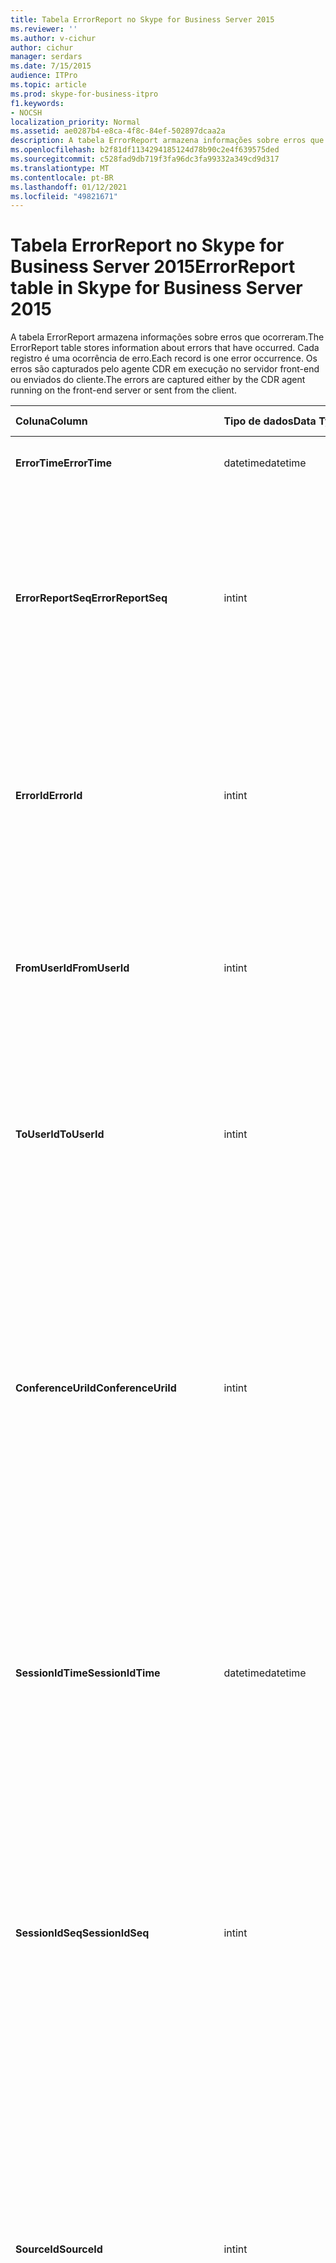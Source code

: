 ```yaml
---
title: Tabela ErrorReport no Skype for Business Server 2015
ms.reviewer: ''
ms.author: v-cichur
author: cichur
manager: serdars
ms.date: 7/15/2015
audience: ITPro
ms.topic: article
ms.prod: skype-for-business-itpro
f1.keywords:
- NOCSH
localization_priority: Normal
ms.assetid: ae0287b4-e8ca-4f8c-84ef-502897dcaa2a
description: A tabela ErrorReport armazena informações sobre erros que ocorreram. Cada registro é uma ocorrência de erro. Os erros são capturados pelo agente CDR em execução no servidor front-end ou enviados do cliente.
ms.openlocfilehash: b2f81df1134294185124d78b90c2e4f639575ded
ms.sourcegitcommit: c528fad9db719f3fa96dc3fa99332a349cd9d317
ms.translationtype: MT
ms.contentlocale: pt-BR
ms.lasthandoff: 01/12/2021
ms.locfileid: "49821671"
---
```

# <a name="errorreport-table-in-skype-for-business-server-2015"></a><span data-ttu-id="db09c-105">Tabela ErrorReport no Skype for Business Server 2015</span><span class="sxs-lookup"><span data-stu-id="db09c-105">ErrorReport table in Skype for Business Server 2015</span></span>
 
<span data-ttu-id="db09c-106">A tabela ErrorReport armazena informações sobre erros que ocorreram.</span><span class="sxs-lookup"><span data-stu-id="db09c-106">The ErrorReport table stores information about errors that have occurred.</span></span> <span data-ttu-id="db09c-107">Cada registro é uma ocorrência de erro.</span><span class="sxs-lookup"><span data-stu-id="db09c-107">Each record is one error occurrence.</span></span> <span data-ttu-id="db09c-108">Os erros são capturados pelo agente CDR em execução no servidor front-end ou enviados do cliente.</span><span class="sxs-lookup"><span data-stu-id="db09c-108">The errors are captured either by the CDR agent running on the front-end server or sent from the client.</span></span>
  
|<span data-ttu-id="db09c-109">**Coluna**</span><span class="sxs-lookup"><span data-stu-id="db09c-109">**Column**</span></span>|<span data-ttu-id="db09c-110">**Tipo de dados**</span><span class="sxs-lookup"><span data-stu-id="db09c-110">**Data Type**</span></span>|<span data-ttu-id="db09c-111">**Chave/Índice**</span><span class="sxs-lookup"><span data-stu-id="db09c-111">**Key/Index**</span></span>|<span data-ttu-id="db09c-112">**Detalhes**</span><span class="sxs-lookup"><span data-stu-id="db09c-112">**Details**</span></span>|
|:-----|:-----|:-----|:-----|
|<span data-ttu-id="db09c-113">**ErrorTime**</span><span class="sxs-lookup"><span data-stu-id="db09c-113">**ErrorTime**</span></span> <br/> |<span data-ttu-id="db09c-114">datetime</span><span class="sxs-lookup"><span data-stu-id="db09c-114">datetime</span></span>  <br/> |<span data-ttu-id="db09c-115">Primário</span><span class="sxs-lookup"><span data-stu-id="db09c-115">Primary</span></span>  <br/> |<span data-ttu-id="db09c-116">Data e hora em que o erro ocorreu.</span><span class="sxs-lookup"><span data-stu-id="db09c-116">Date and time the error occurred.</span></span>  <br/> |
|<span data-ttu-id="db09c-117">**ErrorReportSeq**</span><span class="sxs-lookup"><span data-stu-id="db09c-117">**ErrorReportSeq**</span></span> <br/> |<span data-ttu-id="db09c-118">int</span><span class="sxs-lookup"><span data-stu-id="db09c-118">int</span></span>  <br/> |<span data-ttu-id="db09c-119">Primário</span><span class="sxs-lookup"><span data-stu-id="db09c-119">Primary</span></span>  <br/> |<span data-ttu-id="db09c-120">Número de identificação para identificar o relatório de erros.</span><span class="sxs-lookup"><span data-stu-id="db09c-120">ID number to identify the error report.</span></span> <span data-ttu-id="db09c-121">Usado em conjunto com **ErrorTime** para identificar exclusivamente um relatório de erros.</span><span class="sxs-lookup"><span data-stu-id="db09c-121">Used in conjunction with **ErrorTime** to uniquely identify an error report.</span></span> <br/> |
|<span data-ttu-id="db09c-122">**ErrorId**</span><span class="sxs-lookup"><span data-stu-id="db09c-122">**ErrorId**</span></span> <br/> |<span data-ttu-id="db09c-123">int</span><span class="sxs-lookup"><span data-stu-id="db09c-123">int</span></span>  <br/> |<span data-ttu-id="db09c-124">Externo</span><span class="sxs-lookup"><span data-stu-id="db09c-124">Foreign</span></span>  <br/> |<span data-ttu-id="db09c-125">ID exclusiva do tipo de erro.</span><span class="sxs-lookup"><span data-stu-id="db09c-125">Unique ID of the error type.</span></span> <span data-ttu-id="db09c-126">Consulte a [tabela ErrorDef no Skype for Business Server 2015](errordef.md) para obter mais informações.</span><span class="sxs-lookup"><span data-stu-id="db09c-126">See the [ErrorDef table in Skype for Business Server 2015](errordef.md) for more information.</span></span> <br/> |
|<span data-ttu-id="db09c-127">**FromUserId**</span><span class="sxs-lookup"><span data-stu-id="db09c-127">**FromUserId**</span></span> <br/> |<span data-ttu-id="db09c-128">int</span><span class="sxs-lookup"><span data-stu-id="db09c-128">int</span></span>  <br/> |<span data-ttu-id="db09c-129">Externo</span><span class="sxs-lookup"><span data-stu-id="db09c-129">Foreign</span></span>  <br/> |<span data-ttu-id="db09c-130">Usuário que originou a solicitação que causou o erro.</span><span class="sxs-lookup"><span data-stu-id="db09c-130">User who originated the request that caused the error.</span></span> <span data-ttu-id="db09c-131">Consulte a [tabela Usuários para](users.md) obter mais informações.</span><span class="sxs-lookup"><span data-stu-id="db09c-131">See the [Users table](users.md) for more information.</span></span> <br/> |
|<span data-ttu-id="db09c-132">**ToUserId**</span><span class="sxs-lookup"><span data-stu-id="db09c-132">**ToUserId**</span></span> <br/> |<span data-ttu-id="db09c-133">int</span><span class="sxs-lookup"><span data-stu-id="db09c-133">int</span></span>  <br/> |<span data-ttu-id="db09c-134">Externo</span><span class="sxs-lookup"><span data-stu-id="db09c-134">Foreign</span></span>  <br/> |<span data-ttu-id="db09c-135">Usuário de destino da solicitação que causou o erro.</span><span class="sxs-lookup"><span data-stu-id="db09c-135">Destination user for the request that caused the error.</span></span> <span data-ttu-id="db09c-136">Consulte a [tabela Usuários para](users.md) obter mais informações.</span><span class="sxs-lookup"><span data-stu-id="db09c-136">See the [Users table](users.md) for more information.</span></span> <br/> |
|<span data-ttu-id="db09c-137">**ConferenceUriId**</span><span class="sxs-lookup"><span data-stu-id="db09c-137">**ConferenceUriId**</span></span> <br/> |<span data-ttu-id="db09c-138">int</span><span class="sxs-lookup"><span data-stu-id="db09c-138">int</span></span>  <br/> |<span data-ttu-id="db09c-139">Externo</span><span class="sxs-lookup"><span data-stu-id="db09c-139">Foreign</span></span>  <br/> |<span data-ttu-id="db09c-140">URI de conferência relacionado ao erro.</span><span class="sxs-lookup"><span data-stu-id="db09c-140">Conference URI related to the error.</span></span> <span data-ttu-id="db09c-141">Consulte a [tabela ConferenceUris no Skype for Business Server 2015](conferenceuris.md) para obter mais informações.</span><span class="sxs-lookup"><span data-stu-id="db09c-141">See the [ConferenceUris table in Skype for Business Server 2015](conferenceuris.md) for more information.</span></span> <span data-ttu-id="db09c-142">Normalmente, se ConferenceUriId não for nulo, FromUserId ou ToUserId será nulo.</span><span class="sxs-lookup"><span data-stu-id="db09c-142">Typically, if ConferenceUriId is not null, then either FromUserId or ToUserId will be null.</span></span> <br/> |
|<span data-ttu-id="db09c-143">**SessionIdTime**</span><span class="sxs-lookup"><span data-stu-id="db09c-143">**SessionIdTime**</span></span> <br/> |<span data-ttu-id="db09c-144">datetime</span><span class="sxs-lookup"><span data-stu-id="db09c-144">datetime</span></span>  <br/> |<span data-ttu-id="db09c-145">Externo</span><span class="sxs-lookup"><span data-stu-id="db09c-145">Foreign</span></span>  <br/> |<span data-ttu-id="db09c-146">Usado em conjunto com **SessionIdSeq** para identificar exclusivamente uma sessão.</span><span class="sxs-lookup"><span data-stu-id="db09c-146">Used in conjunction with **SessionIdSeq** to uniquely identify a session.</span></span> <span data-ttu-id="db09c-147">Consulte a [tabela Dialogs no Skype for Business Server 2015](dialogs.md) para obter mais informações.</span><span class="sxs-lookup"><span data-stu-id="db09c-147">See the [Dialogs table in Skype for Business Server 2015](dialogs.md) for more information.</span></span> <br/> |
|<span data-ttu-id="db09c-148">**SessionIdSeq**</span><span class="sxs-lookup"><span data-stu-id="db09c-148">**SessionIdSeq**</span></span> <br/> |<span data-ttu-id="db09c-149">int</span><span class="sxs-lookup"><span data-stu-id="db09c-149">int</span></span>  <br/> |<span data-ttu-id="db09c-150">Externo</span><span class="sxs-lookup"><span data-stu-id="db09c-150">Foreign</span></span>  <br/> |<span data-ttu-id="db09c-151">O número de ID para identificar a sessão.</span><span class="sxs-lookup"><span data-stu-id="db09c-151">ID number to identify the session.</span></span> <span data-ttu-id="db09c-152">Usado em conjunto com **SessionIdTime** para identificar exclusivamente uma sessão.</span><span class="sxs-lookup"><span data-stu-id="db09c-152">Used in conjunction with **SessionIdTime** to uniquely identify a session.</span></span> <span data-ttu-id="db09c-153">Consulte a [tabela Dialogs no Skype for Business Server 2015](dialogs.md) para obter mais informações.</span><span class="sxs-lookup"><span data-stu-id="db09c-153">See the [Dialogs table in Skype for Business Server 2015](dialogs.md) for more information.</span></span> <br/> |
|<span data-ttu-id="db09c-154">**SourceId**</span><span class="sxs-lookup"><span data-stu-id="db09c-154">**SourceId**</span></span> <br/> |<span data-ttu-id="db09c-155">int</span><span class="sxs-lookup"><span data-stu-id="db09c-155">int</span></span>  <br/> |<span data-ttu-id="db09c-156">Externo</span><span class="sxs-lookup"><span data-stu-id="db09c-156">Foreign</span></span>  <br/> |<span data-ttu-id="db09c-157">Servidor que enviou o relatório de erros (se o relatório estiver sendo enviado de um componente de servidor).</span><span class="sxs-lookup"><span data-stu-id="db09c-157">Server that sent the error report (if the report is being sent from a server component).</span></span> <span data-ttu-id="db09c-158">Consulte a [tabela Servidores para](servers.md) obter mais informações.</span><span class="sxs-lookup"><span data-stu-id="db09c-158">See the [Servers table](servers.md) for more information.</span></span> <br/> <span data-ttu-id="db09c-159">Este campo foi introduzido no Microsoft Lync Server 2013.</span><span class="sxs-lookup"><span data-stu-id="db09c-159">This field was introduced in Microsoft Lync Server 2013.</span></span>  <br/> |
|<span data-ttu-id="db09c-160">**ApplicationId**</span><span class="sxs-lookup"><span data-stu-id="db09c-160">**ApplicationId**</span></span> <br/> |<span data-ttu-id="db09c-161">int</span><span class="sxs-lookup"><span data-stu-id="db09c-161">int</span></span>  <br/> |<span data-ttu-id="db09c-162">Externo</span><span class="sxs-lookup"><span data-stu-id="db09c-162">Foreign</span></span>  <br/> |<span data-ttu-id="db09c-163">Servidor que enviou o relatório de erros (se o relatório estiver sendo enviado de um componente de servidor).</span><span class="sxs-lookup"><span data-stu-id="db09c-163">Server that sent the error report (if the report is being sent from a server component).</span></span> <span data-ttu-id="db09c-164">Consulte a [tabela Application no Skype for Business Server 2015](application.md) para obter mais informações.</span><span class="sxs-lookup"><span data-stu-id="db09c-164">See the [Application table in Skype for Business Server 2015](application.md) for more information.</span></span> <br/> <span data-ttu-id="db09c-165">Este campo foi introduzido no Microsoft Lync Server 2013.</span><span class="sxs-lookup"><span data-stu-id="db09c-165">This field was introduced in Microsoft Lync Server 2013.</span></span>  <br/> |
|<span data-ttu-id="db09c-166">**MsDiagHeader**</span><span class="sxs-lookup"><span data-stu-id="db09c-166">**MsDiagHeader**</span></span> <br/> |<span data-ttu-id="db09c-167">imagem</span><span class="sxs-lookup"><span data-stu-id="db09c-167">image</span></span>  <br/> | <br/> |<span data-ttu-id="db09c-168">Mais informações sobre o erro.</span><span class="sxs-lookup"><span data-stu-id="db09c-168">More information about the error.</span></span>  <br/> <span data-ttu-id="db09c-169">Esses dados podem ser convertidos em formato de texto usando esta sintaxe:</span><span class="sxs-lookup"><span data-stu-id="db09c-169">This data can be converted to text format by using this syntax:</span></span>  <br/>  `cast(cast(Detail as varbinary(max)) as varchar(max))` <br/> |
|<span data-ttu-id="db09c-170">**ClientVersionId**</span><span class="sxs-lookup"><span data-stu-id="db09c-170">**ClientVersionId**</span></span> <br/> |<span data-ttu-id="db09c-171">int</span><span class="sxs-lookup"><span data-stu-id="db09c-171">int</span></span>  <br/> |<span data-ttu-id="db09c-172">Externo</span><span class="sxs-lookup"><span data-stu-id="db09c-172">Foreign</span></span>  <br/> |<span data-ttu-id="db09c-173">A versão do cliente do ponto de extremidade que envia o relatório de erros.</span><span class="sxs-lookup"><span data-stu-id="db09c-173">The client version of endpoint that sends the error report.</span></span> <span data-ttu-id="db09c-174">Consulte a [tabela ClientVersions no Skype for Business Server 2015](clientversions.md) para obter mais informações.</span><span class="sxs-lookup"><span data-stu-id="db09c-174">See the [ClientVersions table in Skype for Business Server 2015](clientversions.md) for more information.</span></span> <br/> |
|<span data-ttu-id="db09c-175">**IsCapturedByServer**</span><span class="sxs-lookup"><span data-stu-id="db09c-175">**IsCapturedByServer**</span></span> <br/> |<span data-ttu-id="db09c-176">bit</span><span class="sxs-lookup"><span data-stu-id="db09c-176">bit</span></span>  <br/> ||<span data-ttu-id="db09c-177">É o relatório de erros capturado pelo agente CDR em execução no servidor front-end ou enviado pelo cliente.</span><span class="sxs-lookup"><span data-stu-id="db09c-177">Is the error report captured by the CDR agent running on the front-end server, or sent by the client.</span></span>  <br/> |
|<span data-ttu-id="db09c-178">**Flag**</span><span class="sxs-lookup"><span data-stu-id="db09c-178">**Flag**</span></span> <br/> |<span data-ttu-id="db09c-179">smallint</span><span class="sxs-lookup"><span data-stu-id="db09c-179">smallint</span></span>  <br/> ||<span data-ttu-id="db09c-180">Reserved for future use.</span><span class="sxs-lookup"><span data-stu-id="db09c-180">Reserved for future use.</span></span>  <br/> |
|<span data-ttu-id="db09c-181">**TelemetryId**</span><span class="sxs-lookup"><span data-stu-id="db09c-181">**TelemetryId**</span></span> <br/> |<span data-ttu-id="db09c-182">uniqueIdentifier</span><span class="sxs-lookup"><span data-stu-id="db09c-182">uniqueIdentifier</span></span>  <br/> ||<span data-ttu-id="db09c-183">Identificador exclusivo correlacionando as informações da hora de ingresso dos diferentes componentes envolvidos em uma conferência.</span><span class="sxs-lookup"><span data-stu-id="db09c-183">Unique identifier correlating join time information for the different components involved in a conference.</span></span>  <br/> <span data-ttu-id="db09c-184">Este campo foi introduzido no Microsoft Lync Server 2013.</span><span class="sxs-lookup"><span data-stu-id="db09c-184">This field was introduced in Microsoft Lync Server 2013.</span></span>  <br/> |
|<span data-ttu-id="db09c-185">**SessionSetupTime**</span><span class="sxs-lookup"><span data-stu-id="db09c-185">**SessionSetupTime**</span></span> <br/> |<span data-ttu-id="db09c-186">int</span><span class="sxs-lookup"><span data-stu-id="db09c-186">int</span></span>  <br/> ||<span data-ttu-id="db09c-187">Tempo (em milissegundos) necessário para que um componentes específico ingresse em uma conferência.</span><span class="sxs-lookup"><span data-stu-id="db09c-187">Time (in milliseconds) required for a specific component to join a conference.</span></span>  <br/> <span data-ttu-id="db09c-188">Este campo foi introduzido no Microsoft Lync Server 2013.</span><span class="sxs-lookup"><span data-stu-id="db09c-188">This field was introduced in Microsoft Lync Server 2013.</span></span>  <br/> |
|<span data-ttu-id="db09c-189">**ServerId**</span><span class="sxs-lookup"><span data-stu-id="db09c-189">**ServerId**</span></span> <br/> |<span data-ttu-id="db09c-190">int</span><span class="sxs-lookup"><span data-stu-id="db09c-190">int</span></span>  <br/> |<span data-ttu-id="db09c-191">Externo</span><span class="sxs-lookup"><span data-stu-id="db09c-191">Foreign</span></span>  <br/> |<span data-ttu-id="db09c-192">Representa o nome de domínio totalmente qualificado do servidor que gerou o relatório de erros.</span><span class="sxs-lookup"><span data-stu-id="db09c-192">Represents the fully qualified domain name of the server that generated the error report.</span></span>  <br/> |
|<span data-ttu-id="db09c-193">**PoolId**</span><span class="sxs-lookup"><span data-stu-id="db09c-193">**PoolId**</span></span> <br/> |<span data-ttu-id="db09c-194">int</span><span class="sxs-lookup"><span data-stu-id="db09c-194">int</span></span>  <br/> |<span data-ttu-id="db09c-195">Externo</span><span class="sxs-lookup"><span data-stu-id="db09c-195">Foreign</span></span>  <br/> |<span data-ttu-id="db09c-196">Representa o nome de domínio totalmente qualificado do pool onde o relatório de erros foi gerado.</span><span class="sxs-lookup"><span data-stu-id="db09c-196">Represents the fully qualified domain name of the pool where the error report was generated.</span></span>  <br/> |
|<span data-ttu-id="db09c-197">**LastModifiedTime**</span><span class="sxs-lookup"><span data-stu-id="db09c-197">**LastModifiedTime**</span></span> <br/> |<span data-ttu-id="db09c-198">Datetime</span><span class="sxs-lookup"><span data-stu-id="db09c-198">Datetime</span></span>  <br/> ||<span data-ttu-id="db09c-199">Para uso interno pelo serviço de Monitoramento.</span><span class="sxs-lookup"><span data-stu-id="db09c-199">For internal use by the Monitoring service.</span></span>  <br/> <span data-ttu-id="db09c-200">Esse campo foi introduzido no Skype for Business Server 2015.</span><span class="sxs-lookup"><span data-stu-id="db09c-200">This field was introduced in Skype for Business Server 2015.</span></span>  <br/> |
   

